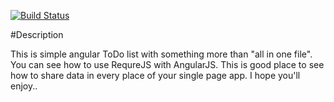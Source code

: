 [![Build Status](https://travis-ci.org/hxtpoe/ToDo.svg?branch=master)](https://travis-ci.org/hxtpoe/ToDo)

#Description

This is simple angular ToDo list with something more than "all in one file". You can see how to use RequreJS with AngularJS.
This is good place to see how to share data in every place of your single page app.
I hope you'll enjoy..
